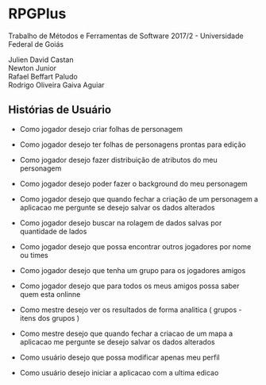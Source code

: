 # RPGPlus
Trabalho de Métodos e Ferramentas de Software 2017/2 - Universidade Federal de Goiás  

Julien David Castan  
Newton Junior  
Rafael Beffart Paludo  
Rodrigo Oliveira Gaiva Aguiar
  
## Histórias de Usuário  
* Como jogador desejo criar folhas de personagem
* Como jogador desejo ter folhas de personagens prontas para edição
* Como jogador desejo fazer distribuição de atributos do meu personagem
* Como jogador desejo poder fazer o background do meu personagem
* Como jogador desejo que quando fechar a criação de um personagem a aplicacao me pergunte se desejo salvar os dados alterados
* Como jogador desejo buscar na rolagem de dados salvas por quantidade de lados
* Como jogador desejo que possa encontrar outros jogadores por nome ou times
* Como jogador desejo que tenha um grupo para os jogadores amigos
* Como jogador desejo que para todos os meus amigos possa saber quem esta onlinne

* Como mestre desejo ver os resultados de forma analitica ( grupos - itens dos grupos )
* Como mestre desejo que quando fechar a criacao de um mapa a aplicacao me pergunte se desejo salvar os dados alterados

* Como usuário desejo que possa modificar apenas meu perfil
* Como usuário desejo iniciar a aplicacao com a ultima edicao



